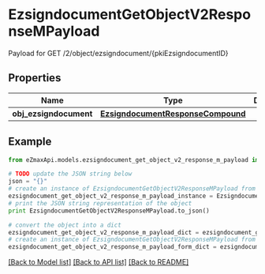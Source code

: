 # EzsigndocumentGetObjectV2ResponseMPayload

Payload for GET /2/object/ezsigndocument/{pkiEzsigndocumentID}

## Properties
Name | Type | Description | Notes
------------ | ------------- | ------------- | -------------
**obj_ezsigndocument** | [**EzsigndocumentResponseCompound**](EzsigndocumentResponseCompound.md) |  | 

## Example

```python
from eZmaxApi.models.ezsigndocument_get_object_v2_response_m_payload import EzsigndocumentGetObjectV2ResponseMPayload

# TODO update the JSON string below
json = "{}"
# create an instance of EzsigndocumentGetObjectV2ResponseMPayload from a JSON string
ezsigndocument_get_object_v2_response_m_payload_instance = EzsigndocumentGetObjectV2ResponseMPayload.from_json(json)
# print the JSON string representation of the object
print EzsigndocumentGetObjectV2ResponseMPayload.to_json()

# convert the object into a dict
ezsigndocument_get_object_v2_response_m_payload_dict = ezsigndocument_get_object_v2_response_m_payload_instance.to_dict()
# create an instance of EzsigndocumentGetObjectV2ResponseMPayload from a dict
ezsigndocument_get_object_v2_response_m_payload_form_dict = ezsigndocument_get_object_v2_response_m_payload.from_dict(ezsigndocument_get_object_v2_response_m_payload_dict)
```
[[Back to Model list]](../README.md#documentation-for-models) [[Back to API list]](../README.md#documentation-for-api-endpoints) [[Back to README]](../README.md)


